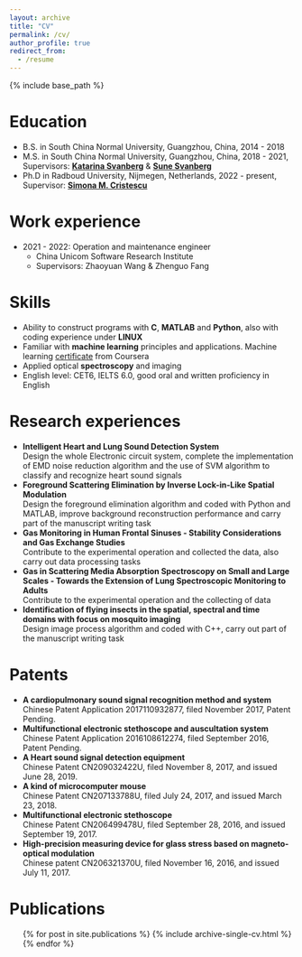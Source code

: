 ```yaml
---
layout: archive
title: "CV"
permalink: /cv/
author_profile: true
redirect_from:
  - /resume
---
```


{% include base_path %}

Education
======
* B.S. in South China Normal University, Guangzhou, China, 2014 - 2018
* M.S. in South China Normal University, Guangzhou, China, 2018 - 2021, Supervisors: **[Katarina Svanberg](https://www.lunduniversity.lu.se/lucat/user/4b38829994e49365361079a442db7b19)** & **[Sune Svanberg](https://www.atomic.physics.lu.se/staff/professors/sune-svanberg/)**
* Ph.D in Radboud University, Nijmegen, Netherlands, 2022 - present, Supervisor: **[Simona M. Cristescu](https://www.ru.nl/tracegasfacility/group/simona-cristescu/)**

Work experience
======
* 2021 - 2022: Operation and maintenance engineer
  * China Unicom Software Research Institute
  * Supervisors: Zhaoyuan Wang & Zhenguo Fang
  
Skills
======
* Ability to construct programs with **C**, **MATLAB** and **Python**, also with coding experience under **LINUX**
* Familiar with **machine learning** principles and applications. Machine learning [certificate](https://coursera.org/share/e83e5079809d39cbd70d60b5b1a334c4) from Coursera
* Applied optical **spectroscopy** and imaging
* English level: CET6, IELTS 6.0, good oral and written proficiency in English

Research experiences
======
* **Intelligent Heart and Lung Sound Detection System**   
  Design the whole Electronic circuit system, complete the implementation of EMD noise reduction algorithm and the use of SVM algorithm to classify and recognize heart   sound signals
* **Foreground Scattering Elimination by Inverse Lock-in-Like Spatial Modulation**  
  Design the foreground elimination algorithm and coded with Python and MATLAB, improve background reconstruction performance and carry part of the manuscript writing   task
* **Gas Monitoring in Human Frontal Sinuses - Stability Considerations and Gas Exchange Studies**  
  Contribute to the experimental operation and collected the data, also carry out data processing tasks
* **Gas in Scattering Media Absorption Spectroscopy on Small and Large Scales - Towards the Extension of Lung Spectroscopic Monitoring to Adults**  
  Contribute to the experimental operation and the collecting of data
* **Identification of flying insects in the spatial, spectral and time domains with focus on mosquito imaging**  
  Design image process algorithm and coded with C++, carry out part of the manuscript writing task

Patents
======
* **A cardiopulmonary sound signal recognition method and system**
  Chinese Patent Application 2017110932877, filed November 2017, Patent Pending.
* **Multifunctional electronic stethoscope and auscultation system**  
  Chinese Patent Application 2016108612274, filed September 2016, Patent Pending.
* **A Heart sound signal detection equipment**  
  Chinese Patent CN209032422U, filed November 8, 2017, and issued June 28, 2019.
* **A kind of microcomputer mouse**  
  Chinese Patent CN207133788U, filed July 24, 2017, and issued March 23, 2018.
* **Multifunctional electronic stethoscope**  
  Chinese Patent CN206499478U, filed September 28, 2016, and issued September 19, 2017.
* **High-precision measuring device for glass stress based on magneto-optical modulation**  
  Chinese patent CN206321370U, filed November 16, 2016, and issued July 11, 2017.

Publications
======
  <ul>{% for post in site.publications %}
    {% include archive-single-cv.html %}
  {% endfor %}</ul>
  
